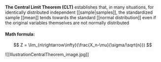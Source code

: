 **The Central Limit Theorem (CLT)** establishes that, in many situations, for identically distributed independent [[sample|samples]], the standardized sample [[mean]] tends towards the standard [[normal distribution]] even if the original variables themselves are not normally distributed

#### Math formula:
$$
Z = \lim_{n\rightarrow\infty}(\frac{X_n-\mu}{\sigma/\sqrt{n}})
$$

![[IllustrationCentralTheorem_image.jpg]]